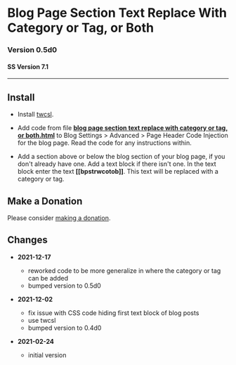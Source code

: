 # Blog Page Section Text Replace With Category or Tag, or Both

### Version 0.5d0

#### SS Version 7.1

---

## Install

* Install
  [twcsl](https://github.com/tomsWebConsulting/twcsl#install-options).
  
* Add code from file
  **[blog page section text replace with category or tag, or both.html](blog%20page%20section%20text%20replace%20with%20category%20or%20tag,%20or%20both.html#L1)**
  to Blog Settings > Advanced > Page Header Code Injection for the blog page.
  Read the code for any instructions within.
  
* Add a section above or below the blog section of your blog page, if you don't
  already have one. Add a text block if there isn't one. In the text block
  enter the text **[[bpstrwcotob]]**. This text will be replaced with a category
  or tag.

## Make a Donation

Please consider
[making a donation](https://github.com/tomsWebConsulting/twcsl#make-a-donation).

## Changes

* **2021-12-17**

  * reworked code to be more generalize in where the category or tag can be
    added
  * bumped version to 0.5d0
  
* **2021-12-02**

  * fix issue with CSS code hiding first text block of blog posts
  * use twcsl
  * bumped version to 0.4d0
  
* **2021-02-24**

  * initial version
